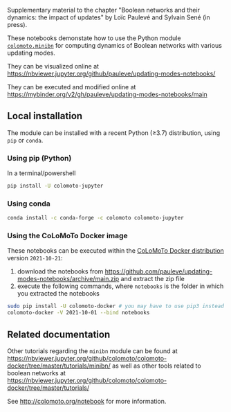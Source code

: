 
Supplementary material to the chapter "Boolean networks and their dynamics: the impact of updates" by Loïc Paulevé and Sylvain Sené (in press).

These notebooks demonstate how to use the Python module
[`colomoto.minibn`](https://github.com/colomoto/colomoto-jupyter) for computing
dynamics of Boolean networks with various updating modes.

They can be visualized online at https://nbviewer.jupyter.org/github/pauleve/updating-modes-notebooks/

They can be executed and modified online at https://mybinder.org/v2/gh/pauleve/updating-modes-notebooks/main

## Local installation

The module can be installed with a recent Python (≥3.7) distribution, using
`pip` or `conda`.

### Using pip (Python)

In a terminal/powershell
```sh
pip install -U colomoto-jupyter
```

### Using conda

```sh
conda install -c conda-forge -c colomoto colomoto-jupyter
```

### Using the CoLoMoTo Docker image

These notebooks can be executed within the [CoLoMoTo Docker distribution](https://colomoto.org/notebook) version `2021-10-21`:
1. download the notebooks from  https://github.com/pauleve/updating-modes-notebooks/archive/main.zip and extract the zip file
2. execute the following commands, where ``notebooks`` is the folder in which you extracted the notebooks
```sh
sudo pip install -U colomoto-docker # you may have to use pip3 instead of pip
colomoto-docker -V 2021-10-01 --bind notebooks
```

## Related documentation

Other tutorials regarding the `minibn` module can be found at
    https://nbviewer.jupyter.org/github/colomoto/colomoto-docker/tree/master/tutorials/minibn/
as well as other tools related to boolean networks at
    https://nbviewer.jupyter.org/github/colomoto/colomoto-docker/tree/master/tutorials/

See http://colomoto.org/notebook for more information.
